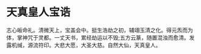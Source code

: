 # 天真皇人宝诰

志心皈命礼。清微天上，宝盖会中。挺生浩劫之初，辅翊玉清之化。得元炁而为体，掌神咒于灵都。一丈天书，累经劫运以不毁;五方云篆，随置混浊而愈清。发露机缄，源流符印。大悲大愿，大圣大慈。自然大仙，天真皇人。
